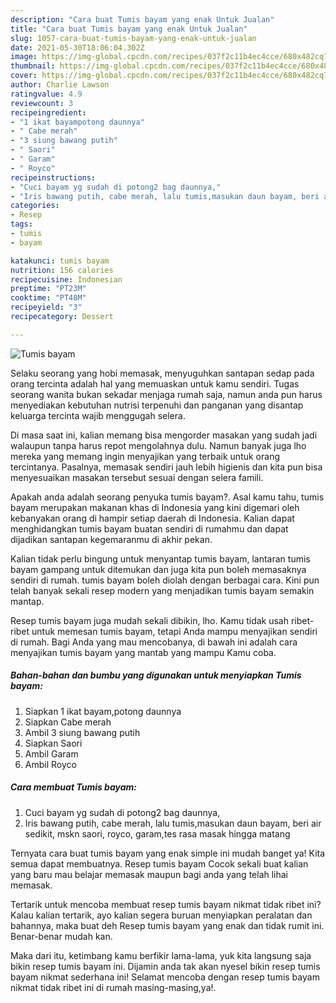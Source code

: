 ```yaml
---
description: "Cara buat Tumis bayam yang enak Untuk Jualan"
title: "Cara buat Tumis bayam yang enak Untuk Jualan"
slug: 1057-cara-buat-tumis-bayam-yang-enak-untuk-jualan
date: 2021-05-30T18:06:04.302Z
image: https://img-global.cpcdn.com/recipes/037f2c11b4ec4cce/680x482cq70/tumis-bayam-foto-resep-utama.jpg
thumbnail: https://img-global.cpcdn.com/recipes/037f2c11b4ec4cce/680x482cq70/tumis-bayam-foto-resep-utama.jpg
cover: https://img-global.cpcdn.com/recipes/037f2c11b4ec4cce/680x482cq70/tumis-bayam-foto-resep-utama.jpg
author: Charlie Lawson
ratingvalue: 4.9
reviewcount: 3
recipeingredient:
- "1 ikat bayampotong daunnya"
- " Cabe merah"
- "3 siung bawang putih"
- " Saori"
- " Garam"
- " Royco"
recipeinstructions:
- "Cuci bayam yg sudah di potong2 bag daunnya,"
- "Iris bawang putih, cabe merah, lalu tumis,masukan daun bayam, beri air sedikit, mskn saori, royco, garam,tes rasa masak hingga matang"
categories:
- Resep
tags:
- tumis
- bayam

katakunci: tumis bayam 
nutrition: 156 calories
recipecuisine: Indonesian
preptime: "PT23M"
cooktime: "PT48M"
recipeyield: "3"
recipecategory: Dessert

---
```



![Tumis bayam](https://img-global.cpcdn.com/recipes/037f2c11b4ec4cce/680x482cq70/tumis-bayam-foto-resep-utama.jpg)

Selaku seorang yang hobi memasak, menyuguhkan santapan sedap pada orang tercinta adalah hal yang memuaskan untuk kamu sendiri. Tugas seorang  wanita bukan sekadar menjaga rumah saja, namun anda pun harus menyediakan kebutuhan nutrisi terpenuhi dan panganan yang disantap keluarga tercinta wajib menggugah selera.

Di masa  saat ini, kalian memang bisa mengorder masakan yang sudah jadi walaupun tanpa harus repot mengolahnya dulu. Namun banyak juga lho mereka yang memang ingin menyajikan yang terbaik untuk orang tercintanya. Pasalnya, memasak sendiri jauh lebih higienis dan kita pun bisa menyesuaikan masakan tersebut sesuai dengan selera famili. 



Apakah anda adalah seorang penyuka tumis bayam?. Asal kamu tahu, tumis bayam merupakan makanan khas di Indonesia yang kini digemari oleh kebanyakan orang di hampir setiap daerah di Indonesia. Kalian dapat menghidangkan tumis bayam buatan sendiri di rumahmu dan dapat dijadikan santapan kegemaranmu di akhir pekan.

Kalian tidak perlu bingung untuk menyantap tumis bayam, lantaran tumis bayam gampang untuk ditemukan dan juga kita pun boleh memasaknya sendiri di rumah. tumis bayam boleh diolah dengan berbagai cara. Kini pun telah banyak sekali resep modern yang menjadikan tumis bayam semakin mantap.

Resep tumis bayam juga mudah sekali dibikin, lho. Kamu tidak usah ribet-ribet untuk memesan tumis bayam, tetapi Anda mampu menyajikan sendiri di rumah. Bagi Anda yang mau mencobanya, di bawah ini adalah cara menyajikan tumis bayam yang mantab yang mampu Kamu coba.

<!--inarticleads1-->

##### Bahan-bahan dan bumbu yang digunakan untuk menyiapkan Tumis bayam:

1. Siapkan 1 ikat bayam,potong daunnya
1. Siapkan  Cabe merah
1. Ambil 3 siung bawang putih
1. Siapkan  Saori
1. Ambil  Garam
1. Ambil  Royco




<!--inarticleads2-->

##### Cara membuat Tumis bayam:

1. Cuci bayam yg sudah di potong2 bag daunnya,
1. Iris bawang putih, cabe merah, lalu tumis,masukan daun bayam, beri air sedikit, mskn saori, royco, garam,tes rasa masak hingga matang




Ternyata cara buat tumis bayam yang enak simple ini mudah banget ya! Kita semua dapat membuatnya. Resep tumis bayam Cocok sekali buat kalian yang baru mau belajar memasak maupun bagi anda yang telah lihai memasak.

Tertarik untuk mencoba membuat resep tumis bayam nikmat tidak ribet ini? Kalau kalian tertarik, ayo kalian segera buruan menyiapkan peralatan dan bahannya, maka buat deh Resep tumis bayam yang enak dan tidak rumit ini. Benar-benar mudah kan. 

Maka dari itu, ketimbang kamu berfikir lama-lama, yuk kita langsung saja bikin resep tumis bayam ini. Dijamin anda tak akan nyesel bikin resep tumis bayam nikmat sederhana ini! Selamat mencoba dengan resep tumis bayam nikmat tidak ribet ini di rumah masing-masing,ya!.

